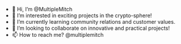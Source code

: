 - 👋 Hi, I’m @MultipleMitch
- 👀 I’m interested in exciting projects in the crypto-sphere!
- 🌱 I’m currently learning community relations and customer values.
- 💞️ I’m looking to collaborate on innovative and practical projects!
- 📫 How to reach me? @multiplemitch
